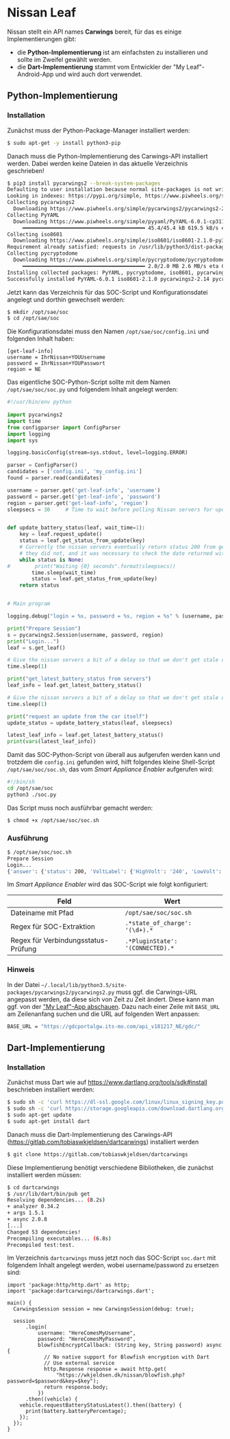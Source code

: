 # Nissan Leaf
Nissan stellt ein API names **Carwings** bereit, für das es einige Implementierungen gibt:

* die **Python-Implementierung** ist am einfachsten zu installieren und sollte im Zweifel gewählt werden.
* die **Dart-Implementierung** stammt vom Entwickler der "My Leaf"-Android-App und wird auch dort verwendet. 

## Python-Implementierung
### Installation
Zunächst muss der Python-Package-Manager installiert werden:

```bash
$ sudo apt-get -y install python3-pip
```

Danach muss die Python-Implementierung des Carwings-API installiert werden. Dabei werden keine Dateien in das aktuelle Verzeichnis geschrieben!

```bash
$ pip3 install pycarwings2 --break-system-packages
Defaulting to user installation because normal site-packages is not writeable
Looking in indexes: https://pypi.org/simple, https://www.piwheels.org/simple
Collecting pycarwings2
  Downloading https://www.piwheels.org/simple/pycarwings2/pycarwings2-2.14-py3-none-any.whl (17 kB)
Collecting PyYAML
  Downloading https://www.piwheels.org/simple/pyyaml/PyYAML-6.0.1-cp311-cp311-linux_armv7l.whl (45 kB)
     ━━━━━━━━━━━━━━━━━━━━━━━━━━━━━━━━━━━━━━━━ 45.4/45.4 kB 619.5 kB/s eta 0:00:00
Collecting iso8601
  Downloading https://www.piwheels.org/simple/iso8601/iso8601-2.1.0-py3-none-any.whl (7.5 kB)
Requirement already satisfied: requests in /usr/lib/python3/dist-packages (from pycarwings2) (2.28.1)
Collecting pycryptodome
  Downloading https://www.piwheels.org/simple/pycryptodome/pycryptodome-3.20.0-cp35-abi3-linux_armv7l.whl (2.0 MB)
     ━━━━━━━━━━━━━━━━━━━━━━━━━━━━━━━━━━━━━━━━ 2.0/2.0 MB 2.6 MB/s eta 0:00:00
Installing collected packages: PyYAML, pycryptodome, iso8601, pycarwings2
Successfully installed PyYAML-6.0.1 iso8601-2.1.0 pycarwings2-2.14 pycryptodome-3.20.0
```

Jetzt kann das Verzeichnis für das SOC-Script und Konfigurationsdatei angelegt und dorthin gewechselt werden:

```bash
$ mkdir /opt/sae/soc
$ cd /opt/sae/soc
```

Die Konfigurationsdatei muss den Namen `/opt/sae/soc/config.ini` und folgenden Inhalt haben:

```console
[get-leaf-info]
username = IhrNissan+YOUUsername
password = IhrNissan+YOUPasswort
region = NE
```

Das eigentliche SOC-Python-Script sollte mit dem Namen `/opt/sae/soc/soc.py` und folgendem Inhalt angelegt werden:

```python
#!/usr/bin/env python
  
import pycarwings2
import time
from configparser import ConfigParser
import logging
import sys

logging.basicConfig(stream=sys.stdout, level=logging.ERROR)

parser = ConfigParser()
candidates = ['config.ini', 'my_config.ini']
found = parser.read(candidates)

username = parser.get('get-leaf-info', 'username')
password = parser.get('get-leaf-info', 'password')
region = parser.get('get-leaf-info', 'region')
sleepsecs = 30     # Time to wait before polling Nissan servers for update


def update_battery_status(leaf, wait_time=1):
    key = leaf.request_update()
    status = leaf.get_status_from_update(key)
    # Currently the nissan servers eventually return status 200 from get_status_from_update(), previously
    # they did not, and it was necessary to check the date returned within get_latest_battery_status().
    while status is None:
#        print("Waiting {0} seconds".format(sleepsecs))
        time.sleep(wait_time)
        status = leaf.get_status_from_update(key)
    return status


# Main program

logging.debug("login = %s, password = %s, region = %s" % (username, password, region))

print("Prepare Session")
s = pycarwings2.Session(username, password, region)
print("Login...")
leaf = s.get_leaf()

# Give the nissan servers a bit of a delay so that we don't get stale data
time.sleep(1)

print("get_latest_battery_status from servers")
leaf_info = leaf.get_latest_battery_status()

# Give the nissan servers a bit of a delay so that we don't get stale data
time.sleep(1)

print("request an update from the car itself")
update_status = update_battery_status(leaf, sleepsecs)

latest_leaf_info = leaf.get_latest_battery_status()
print(vars(latest_leaf_info))
```

Damit das SOC-Python-Script von überall aus aufgerufen werden kann und trotzdem die `config.ini` gefunden wird, hilft folgendes kleine Shell-Script `/opt/sae/soc/soc.sh`, das vom *Smart Appliance Enabler* aufgerufen wird:

```bash
#!/bin/sh
cd /opt/sae/soc
python3 ./soc.py
```

Das Script muss noch ausführbar gemacht werden:

```bash
$ chmod +x /opt/sae/soc/soc.sh
```

### Ausführung

```bash
$ /opt/sae/soc/soc.sh
Prepare Session
Login...
{'answer': {'status': 200, 'VoltLabel': {'HighVolt': '240', 'LowVolt': '120'}, 'BatteryStatusRecords': {'OperationResult': 'START', 'OperationDateAndTime': '09.Jun 2022 16:05', 'BatteryStatus': {'BatteryChargingStatus': 'NOT_CHARGING', 'BatteryCapacity': '240', 'BatteryRemainingAmount': '168', 'BatteryRemainingAmountWH': '25680', 'BatteryRemainingAmountkWH': '', 'SOC': {'Value': '70'}}, 'PluginState': 'CONNECTED', 'CruisingRangeAcOn': '168000', 'CruisingRangeAcOff': '171000', 'TimeRequiredToFull': {'HourRequiredToFull': '13', 'MinutesRequiredToFull': '30'}, 'TimeRequiredToFull200': {'HourRequiredToFull': '9', 'MinutesRequiredToFull': '30'}, 'TimeRequiredToFull200_6kW': {'HourRequiredToFull': '4', 'MinutesRequiredToFull': '0'}, 'NotificationDateAndTime': '2022/06/09 14:05', 'TargetDate': '2022/06/09 14:05'}}, 'battery_capacity': '240', 'battery_remaining_amount': '168', 'charging_status': 'NOT_CHARGING', 'is_charging': False, 'is_quick_charging': False, 'plugin_state': 'CONNECTED', 'is_connected': True, 'is_connected_to_quick_charger': False, 'cruising_range_ac_off_km': 171.0, 'cruising_range_ac_on_km': 168.0, 'time_to_full_trickle': datetime.timedelta(seconds=48600), 'time_to_full_l2': datetime.timedelta(seconds=34200), 'time_to_full_l2_6kw': datetime.timedelta(seconds=14400), 'battery_percent': 70.0, 'state_of_charge': '70'}
```

Im *Smart Appliance Enabler* wird das SOC-Script wie folgt konfiguriert:

| Feld                                | Wert                             |
|-------------------------------------|----------------------------------|
| Dateiname mit Pfad                  | `/opt/sae/soc/soc.sh`            |
| Regex für SOC-Extraktion            | `.*state_of_charge': '(\d+).*`   |
| Regex für Verbindungsstatus-Prüfung | `.*PluginState': '(CONNECTED).*` |

### Hinweis
In der Datei `~/.local/lib/python3.5/site-packages/pycarwings2/pycarwings2.py` muss ggf. die Carwings-URL angepasst werden, da diese sich von Zeit zu Zeit ändert. Diese kann man ggf. von der ["My Leaf"-App abschauen](https://gitlab.com/tobiaswkjeldsen/carwingsflutter/blob/master/android/app/src/main/java/dk/kjeldsen/carwingsflutter/CarwingsSession.java). 
Dazu nach einer Zeile mit `BASE_URL` am Zeilenanfang suchen und die URL auf folgenden Wert anpassen:

```bash
BASE_URL = "https://gdcportalgw.its-mo.com/api_v181217_NE/gdc/"
```

## Dart-Implementierung
### Installation
Zunächst muss Dart wie auf https://www.dartlang.org/tools/sdk#install beschrieben installiert werden:

```bash
$ sudo sh -c 'curl https://dl-ssl.google.com/linux/linux_signing_key.pub | apt-key add -'
$ sudo sh -c 'curl https://storage.googleapis.com/download.dartlang.org/linux/debian/dart_stable.list > /etc/apt/sources.list.d/dart_stable.list'
$ sudo apt-get update
$ sudo apt-get install dart
```

Danach muss die Dart-Implementierung des Carwings-API (https://gitlab.com/tobiaswkjeldsen/dartcarwings) installiert werden

```bash
$ git clone https://gitlab.com/tobiaswkjeldsen/dartcarwings
```

Diese Implementierung benötigt verschiedene Bibliotheken, die zunächst installiert werden müssen:

```bash
$ cd dartcarwings
$ /usr/lib/dart/bin/pub get
Resolving dependencies... (8.2s)
+ analyzer 0.34.2
+ args 1.5.1
+ async 2.0.8
[...]
Changed 53 dependencies!
Precompiling executables... (6.8s)
Precompiled test:test.
```

Im Verzeichnis `dartcarwings` muss jetzt noch das SOC-Script `soc.dart` mit folgendem Inhalt angelegt werden, wobei username/password zu ersetzen sind:

```
import 'package:http/http.dart' as http;
import 'package:dartcarwings/dartcarwings.dart';

main() {
  CarwingsSession session = new CarwingsSession(debug: true);

  session
      .login(
          username: "HereComesMyUsername",
          password: "HereComesMyPassword",
          blowfishEncryptCallback: (String key, String password) async {
            // No native support for Blowfish encryption with Dart
            // Use external service
            http.Response response = await http.get(
                "https://wkjeldsen.dk/nissan/blowfish.php?password=$password&key=$key");
            return response.body;
          })
      .then((vehicle) {
    vehicle.requestBatteryStatusLatest().then((battery) {
      print(battery.batteryPercentage);
    });
  });
}
```

